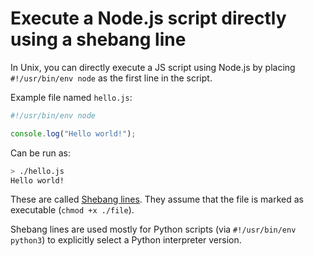 # Execute a Node.js script directly using a shebang line

In Unix, you can directly execute a JS script using Node.js by placing `#!/usr/bin/env node` as the first line in the script.

Example file named `hello.js`:

```js
#!/usr/bin/env node

console.log("Hello world!");
```

Can be run as:

```bash
> ./hello.js
Hello world!
```

These are called [Shebang lines](https://en.wikipedia.org/wiki/Shebang_(Unix)). They assume that the file is marked as executable (`chmod +x ./file`).

Shebang lines are used mostly for Python scripts (via `#!/usr/bin/env python3`) to explicitly select a Python interpreter version.